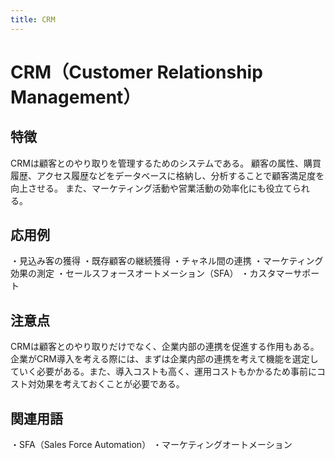 ```yaml
---
title: CRM
---
```


# CRM（Customer Relationship Management）
## 特徴
CRMは顧客とのやり取りを管理するためのシステムである。
顧客の属性、購買履歴、アクセス履歴などをデータベースに格納し、分析することで顧客満足度を向上させる。
また、マーケティング活動や営業活動の効率化にも役立てられる。
## 応用例
・見込み客の獲得 
・既存顧客の継続獲得 
・チャネル間の連携 
・マーケティング効果の測定 
・セールスフォースオートメーション（SFA） 
・カスタマーサポート 
## 注意点
CRMは顧客とのやり取りだけでなく、企業内部の連携を促進する作用もある。企業がCRM導入を考える際には、まずは企業内部の連携を考えて機能を選定していく必要がある。また、導入コストも高く、運用コストもかかるため事前にコスト対効果を考えておくことが必要である。

 
## 関連用語
・SFA（Sales Force Automation） 
・マーケティングオートメーション